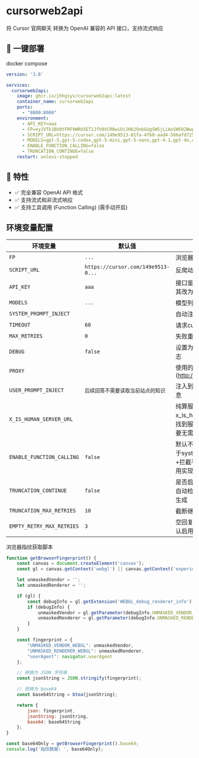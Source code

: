 # cursorweb2api

将 Cursor 官网聊天 转换为 OpenAI 兼容的 API 接口，支持流式响应

## 🚀 一键部署

docker compose

```yaml
version: '3.8'

services:
  cursorweb2api:
    image: ghcr.io/jhhgiyv/cursorweb2api:latest
    container_name: cursorweb2api
    ports:
      - "8000:8000"
    environment:
      - API_KEY=aaa
      - FP=eyJVTk1BU0tFRF9WRU5ET1JfV0VCR0wiOiJHb29nbGUgSW5jLiAoSW50ZWwpIiwiVU5NQVNLRURfUkVOREVSRVJfV0VCR0wiOiJBTkdMRSAoSW50ZWwsIEludGVsKFIpIFVIRCBHcmFwaGljcyAoMHgwMDAwOUJBNCkgRGlyZWN0M0QxMSB2c181XzAgcHNfNV8wLCBEM0QxMS0yNi4yMC4xMDAuNzk4NSkiLCJ1c2VyQWdlbnQiOiJNb3ppbGxhLzUuMCAoV2luZG93cyBOVCAxMC4wOyBXaW42NDsgeDY0KSBBcHBsZVdlYktpdC81MzcuMzYgKEtIVE1MLCBsaWtlIEdlY2tvKSBDaHJvbWUvMTM5LjAuMC4wIFNhZmFyaS81MzcuMzYifQ
      - SCRIPT_URL=https://cursor.com/149e9513-01fa-4fb0-aad4-566afd725d1b/2d206a39-8ed7-437e-a3be-862e0f06eea3/a-4-a/c.js?i=0&v=3&h=cursor.com
      - MODELS=gpt-5,gpt-5-codex,gpt-5-mini,gpt-5-nano,gpt-4.1,gpt-4o,claude-3.5-sonnet,claude-3.5-haiku,claude-3.7-sonnet,claude-4-sonnet,claude-4-opus,claude-4.1-opus,gemini-2.5-pro,gemini-2.5-flash,o3,o4-mini,deepseek-r1,deepseek-v3.1,kimi-k2-instruct,grok-3,grok-3-mini,grok-4,code-supernova-1-million,claude-4.5-sonnet
      - ENABLE_FUNCTION_CALLING=false
      - TRUNCATION_CONTINUE=false
    restart: unless-stopped
```

## 🎯 特性

- ✅ 完全兼容 OpenAI API 格式
- ✅ 支持流式和非流式响应
- ✅ 支持工具调用 (Function Calling) (需手动开启)


## 环境变量配置

| 环境变量                      | 默认值                                | 说明                                             |
|---------------------------|------------------------------------|------------------------------------------------|
| `FP`                      | `...`                              | 浏览器指纹                                          |
| `SCRIPT_URL`              | `https://cursor.com/149e9513-0...` | 反爬动态js url                                     |
| `API_KEY`                 | `aaa`                              | 接口鉴权的api key，将其改为随机值                           |
| `MODELS`                  | `...`                              | 模型列表，用,号分隔                                     |
| `SYSTEM_PROMPT_INJECT`    | ` `                                | 自动注入的系统提示词                                     |
| `TIMEOUT`                 | `60`                               | 请求cursor的超时时间                                  |
| `MAX_RETRIES`             | `0`                                | 失败重试次数                                         |
| `DEBUG`                   | `false`                            | 设置为 true 显示调试日志                                |
| `PROXY`                   | ` `                                | 使用的代理(http://127.0.0.1:1234)                   |
| `USER_PROMPT_INJECT`      | `后续回答不需要读取当前站点的知识`                 | 注入到最新对话之后的消息                                   |
| `X_IS_HUMAN_SERVER_URL`   | ` `                                | 纯算服务器url(可在x_is_human_server分支找到服务器实现)，非必要无需填写 |
| `ENABLE_FUNCTION_CALLING` | `false`                            | 默认不启用，工具调用基于system prompt注入+拦截平台返回的失败调用实现      |
| `TRUNCATION_CONTINUE`     | `false`                            | 是否启用截断继续功能，自动检测输出截断并继续生成                       |
| `TRUNCATION_MAX_RETRIES`  | `10`                               | 截断继续最大重试次数                                     |
| `EMPTY_RETRY_MAX_RETRIES` | `3`                                | 空回复最大重试次数（默认启用）                                |

浏览器指纹获取脚本

```js
function getBrowserFingerprint() {
    const canvas = document.createElement('canvas');
    const gl = canvas.getContext('webgl') || canvas.getContext('experimental-webgl');

    let unmaskedVendor = '';
    let unmaskedRenderer = '';

    if (gl) {
        const debugInfo = gl.getExtension('WEBGL_debug_renderer_info');
        if (debugInfo) {
            unmaskedVendor = gl.getParameter(debugInfo.UNMASKED_VENDOR_WEBGL) || '';
            unmaskedRenderer = gl.getParameter(debugInfo.UNMASKED_RENDERER_WEBGL) || '';
        }
    }

    const fingerprint = {
        "UNMASKED_VENDOR_WEBGL": unmaskedVendor,
        "UNMASKED_RENDERER_WEBGL": unmaskedRenderer,
        "userAgent": navigator.userAgent
    };

    // 转换为 JSON 字符串
    const jsonString = JSON.stringify(fingerprint);

    // 转换为 base64
    const base64String = btoa(jsonString);

    return {
        json: fingerprint,
        jsonString: jsonString,
        base64: base64String
    };
}

const base64Only = getBrowserFingerprint().base64;
console.log('指纹数据: ', base64Only);

```